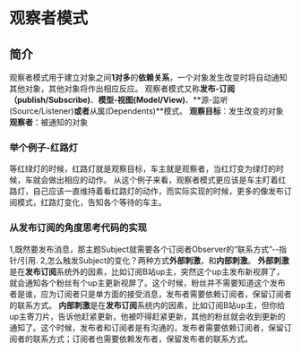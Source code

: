 # 观察者模式
## 简介
观察者模式用于建立对象之间**1对多**的**依赖关系**，一个对象发生改变时将自动通知其他对象，其他对象将作出相应反应。
观察者模式又称**发布-订阅（publish/Subscribe)**、**模型-视图(Model/View)**、**源-监听(Source/Listener)**或者**从属(Dependents)**模式。
**观察目标**：发生改变的对象
**观察者**：被通知的对象
### 举个例子-红路灯
等红绿灯的时候，红路灯就是观察目标，车主就是观察者，当红灯变为绿灯的时候，车就会做出相应的动作。
从这个例子来看，观察者模式更应该是车主盯着红路灯，自己应该一直维持着看红路灯的动作，而实际实现的时候，更多的像发布订阅模式，红路灯变化，告知各个等待的车主。
### 从发布订阅的角度思考代码的实现
1,既然要发布消息，那主题Subject就需要各个订阅者Observer的“联系方式”--指针/引用.
2,怎么触发Subject的变化？两种方式**外部刺激**，和**内部刺激**。
**外部刺激**是在**发布订阅**系统外的因素，比如订阅B站up主，突然这个up主发布新视屏了，就会通知各个粉丝有个up主更新视屏了。这个时候，粉丝并不需要知道这个发布者是谁，应为订阅者只是单方面的接受消息，发布者需要依赖订阅者，保留订阅者的联系方式。
**内部刺激**是在**发布订阅**系统内的因素，比如订阅B站up主，但你给up主寄刀片，告诉他赶紧更新，他被吓得赶紧更新，其他的粉丝就会收到更新的通知了。这个时候，发布者和订阅者是有沟通的，发布者需要依赖订阅者，保留订阅者的联系方式；订阅者也需要依赖发布者，保留发布者的联系方式。



